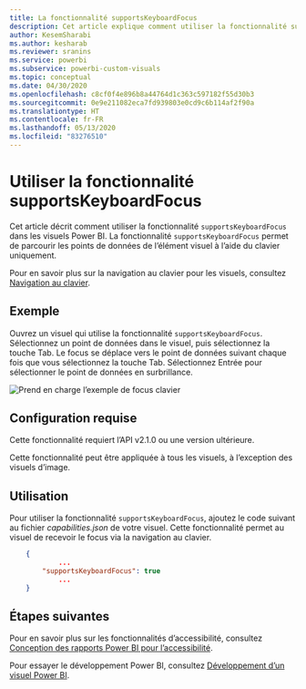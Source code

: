 ```yaml
---
title: La fonctionnalité supportsKeyboardFocus
description: Cet article explique comment utiliser la fonctionnalité supportsKeyboardFocus dans les visuels Power BI, et ses exigences.
author: KesemSharabi
ms.author: kesharab
ms.reviewer: sranins
ms.service: powerbi
ms.subservice: powerbi-custom-visuals
ms.topic: conceptual
ms.date: 04/30/2020
ms.openlocfilehash: c8cf0f4e896b8a44764d1c363c597182f55d30b3
ms.sourcegitcommit: 0e9e211082eca7fd939803e0cd9c6b114af2f90a
ms.translationtype: HT
ms.contentlocale: fr-FR
ms.lasthandoff: 05/13/2020
ms.locfileid: "83276510"
---
```

# <a name="use-the-supportskeyboardfocus-feature"></a>Utiliser la fonctionnalité supportsKeyboardFocus

Cet article décrit comment utiliser la fonctionnalité `supportsKeyboardFocus` dans les visuels Power BI.
La fonctionnalité `supportsKeyboardFocus` permet de parcourir les points de données de l’élément visuel à l’aide du clavier uniquement.

Pour en savoir plus sur la navigation au clavier pour les visuels, consultez [Navigation au clavier](../../create-reports/desktop-accessibility-consuming-tools.md#keyboard-navigation).

## <a name="example"></a>Exemple

Ouvrez un visuel qui utilise la fonctionnalité `supportsKeyboardFocus`. Sélectionnez un point de données dans le visuel, puis sélectionnez la touche Tab. Le focus se déplace vers le point de données suivant chaque fois que vous sélectionnez la touche Tab. Sélectionnez Entrée pour sélectionner le point de données en surbrillance.

![Prend en charge l’exemple de focus clavier](./media/supportskeyboardfocus-feature/supports-keyboard-focus-example.png)

## <a name="requirements"></a>Configuration requise

Cette fonctionnalité requiert l’API v2.1.0 ou une version ultérieure.

Cette fonctionnalité peut être appliquée à tous les visuels, à l’exception des visuels d’image.

## <a name="usage"></a>Utilisation

Pour utiliser la fonctionnalité `supportsKeyboardFocus`, ajoutez le code suivant au fichier *capabilities.json* de votre visuel.
Cette fonctionnalité permet au visuel de recevoir le focus via la navigation au clavier.

```json
    {   
            ...
        "supportsKeyboardFocus": true
            ...
    }

```

## <a name="next-steps"></a>Étapes suivantes

Pour en savoir plus sur les fonctionnalités d’accessibilité, consultez [Conception des rapports Power BI pour l’accessibilité](../../create-reports/desktop-accessibility-creating-reports.md).

Pour essayer le développement Power BI, consultez [Développement d’un visuel Power BI](custom-visual-develop-tutorial.md).
